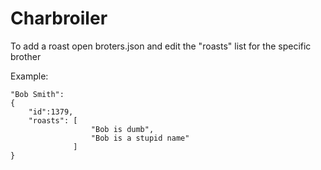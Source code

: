 # Charbroiler

To add a roast open broters.json and edit the "roasts" list for the specific brother

Example:
```
"Bob Smith":
{
    "id":1379,
    "roasts": [
                  "Bob is dumb",
                  "Bob is a stupid name"
              ]
}
```
